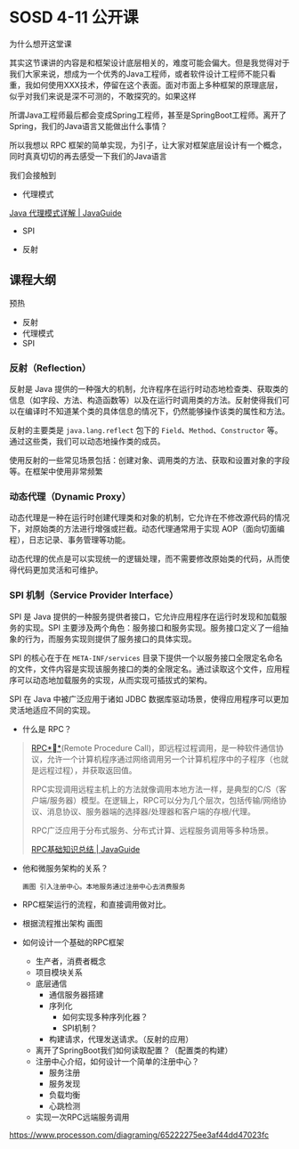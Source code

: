 # SOSD 4-11 公开课

为什么想开这堂课

其实这节课讲的内容是和框架设计底层相关的，难度可能会偏大。但是我觉得对于我们大家来说，想成为一个优秀的Java工程师，或者软件设计工程师不能只看重，我如何使用XXX技术，停留在这个表面。面对市面上多种框架的原理底层，似乎对我们来说是深不可测的，不敢探究的。如果这样

所谓Java工程师最后都会变成Spring工程师，甚至是SpringBoot工程师。离开了Spring，我们的Java语言又能做出什么事情？

所以我想以 RPC 框架的简单实现，为引子，让大家对框架底层设计有一个概念，同时真真切切的再去感受一下我们的Java语言

我们会接触到

- 代理模式

[Java 代理模式详解 | JavaGuide](https://javaguide.cn/java/basis/proxy.html)

- SPI

- 反射

## 课程大纲

预热

- 反射
- 代理模式
- SPI

### 反射（Reflection）

反射是 Java 提供的一种强大的机制，允许程序在运行时动态地检查类、获取类的信息（如字段、方法、构造函数等）以及在运行时调用类的方法。反射使得我们可以在编译时不知道某个类的具体信息的情况下，仍然能够操作该类的属性和方法。

反射的主要类是 `java.lang.reflect` 包下的 `Field`、`Method`、`Constructor` 等。通过这些类，我们可以动态地操作类的成员。

使用反射的一些常见场景包括：创建对象、调用类的方法、获取和设置对象的字段等。在框架中使用非常频繁

### 动态代理（Dynamic Proxy）

动态代理是一种在运行时创建代理类和对象的机制，它允许在不修改源代码的情况下，对原始类的方法进行增强或拦截。动态代理通常用于实现 AOP（面向切面编程），日志记录、事务管理等功能。

动态代理的优点是可以实现统一的逻辑处理，而不需要修改原始类的代码，从而使得代码更加灵活和可维护。

### SPI 机制（Service Provider Interface）

SPI 是 Java 提供的一种服务提供者接口，它允许应用程序在运行时发现和加载服务的实现。SPI 主要涉及两个角色：服务接口和服务实现。服务接口定义了一组抽象的行为，而服务实现则提供了服务接口的具体实现。

SPI 的核心在于在 `META-INF/services` 目录下提供一个以服务接口全限定名命名的文件，文件内容是实现该服务接口的类的全限定名。通过读取这个文件，应用程序可以动态地加载服务的实现，从而实现可插拔式的架构。

SPI 在 Java 中被广泛应用于诸如 JDBC 数据库驱动场景，使得应用程序可以更加灵活地适应不同的实现。

- 什么是 RPC？

> [RPC**](https://www.baidu.com/s?rsv_idx=1&wd=RPC&fenlei=256&usm=1&ie=utf-8&rsv_pq=9842c8c20065f7cd&oq=什么是RPC&rsv_t=8d66AkwR75KPE17VSOXfgsTH616b%2BVbfM25Xe3Yu8SEJucEGPHao7DEs%2F0A&sa=re_dqa_zy&icon=1)(Remote Procedure Call)，即远程过程调用，是一种软件通信协议，允许一个计算机程序通过网络调用另一个计算机程序中的子程序（也就是远程过程），并获取返回值。
>
> RPC实现调用远程主机上的方法就像调用本地方法一样，是典型的C/S（客户端/服务器）模型。在逻辑上，RPC可以分为几个层次，包括传输/网络协议、消息协议、服务器端的选择器/处理器和客户端的存根/代理。
>
> RPC广泛应用于分布式服务、分布式计算、远程服务调用等多种场景。
>
> [RPC基础知识总结 | JavaGuide](https://javaguide.cn/distributed-system/rpc/rpc-intro.html)

- 他和微服务架构的关系？

      画图 引入注册中心。本地服务通过注册中心去消费服务

- RPC框架运行的流程，和直接调用做对比。

- 根据流程推出架构 画图

- 如何设计一个基础的RPC框架

    - 生产者，消费者概念
    - 项目模块关系
    - 底层通信
        - 通信服务器搭建
        - 序列化
            - 如何实现多种序列化器？
            - SPI机制？
        - 构建请求，代理发送请求。（反射的应用）
    - 离开了SpringBoot我们如何读取配置？（配置类的构建）
    - 注册中心介绍，如何设计一个简单的注册中心？
        - 服务注册
        - 服务发现
        - 负载均衡
        - 心跳检测
    - 实现一次RPC远端服务调用

https://www.processon.com/diagraming/65222275ee3af44dd47023fc
